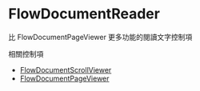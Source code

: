 # FlowDocumentReader

比 FlowDocumentPageViewer 更多功能的閱讀文字控制項

相關控制項

- [FlowDocumentScrollViewer](./FlowDocumentScrollViewer)
- [FlowDocumentPageViewer](./FlowDocumentPageViewer)
